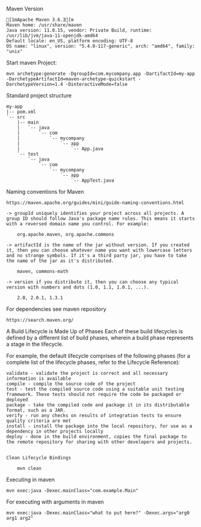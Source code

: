 

Maven Version

	[1mApache Maven 3.6.3[m
	Maven home: /usr/share/maven
	Java version: 11.0.15, vendor: Private Build, runtime: /usr/lib/jvm/java-11-openjdk-amd64
	Default locale: en_US, platform encoding: UTF-8
	OS name: "linux", version: "5.4.0-117-generic", arch: "amd64", family: "unix"

Start maven Project:

	mvn archetype:generate -DgroupId=com.mycompany.app -DartifactId=my-app -DarchetypeArtifactId=maven-archetype-quickstart -DarchetypeVersion=1.4 -DinteractiveMode=false



Standard project structure

	my-app
	|-- pom.xml
	`-- src
	    |-- main
	    |   `-- java
	    |       `-- com
	    |           `-- mycompany
	    |               `-- app
	    |                   `-- App.java
	    `-- test
	        `-- java
	            `-- com
	                `-- mycompany
	                    `-- app
	                        `-- AppTest.java

Naming conventions for Maven

	https://maven.apache.org/guides/mini/guide-naming-conventions.html

	-> groupId uniquely identifies your project across all projects. A group ID should follow Java's package name rules. This means it starts with a reversed domain name you control. For example:

		org.apache.maven, org.apache.commons

	-> artifactId is the name of the jar without version. If you created it, then you can choose whatever name you want with lowercase letters and no strange symbols. If it's a third party jar, you have to take the name of the jar as it's distributed.

		maven, commons-math

	-> version if you distribute it, then you can choose any typical version with numbers and dots (1.0, 1.1, 1.0.1, ...).

		2.0, 2.0.1, 1.3.1


For dependencies see maven repository

	https://search.maven.org/


A Build Lifecycle is Made Up of Phases
Each of these build lifecycles is defined by a different list of build phases, wherein a build phase represents a stage in the lifecycle.

For example, the default lifecycle comprises of the following phases (for a complete list of the lifecycle phases, refer to the Lifecycle Reference):

	validate - validate the project is correct and all necessary information is available
	compile - compile the source code of the project
	test - test the compiled source code using a suitable unit testing framework. These tests should not require the code be packaged or deployed
	package - take the compiled code and package it in its distributable format, such as a JAR.
	verify - run any checks on results of integration tests to ensure quality criteria are met
	install - install the package into the local repository, for use as a dependency in other projects locally
	deploy - done in the build environment, copies the final package to the remote repository for sharing with other developers and projects.

	
	Clean Lifecycle Bindings
		
		mvn clean


Executing in maven
	
	mvn exec:java -Dexec.mainClass="com.example.Main"



For executing with arguments in maven

	mvn exec:java -Dexec.mainClass="what to put here?" -Dexec.args="arg0 arg1 arg2"

